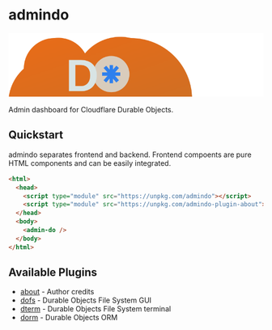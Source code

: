 # admindo

![AdminDo Logo](./admindo/admindo.svg)

Admin dashboard for Cloudflare Durable Objects.

## Quickstart

admindo separates frontend and backend. Frontend compoents are pure HTML components and can be easily integrated.

```html
<html>
  <head>
    <script type="module" src="https://unpkg.com/admindo"></script>
    <script type="module" src="https://unpkg.com/admindo-plugin-about"></script>
  </head>
  <body>
    <admin-do />
  </body>
</html>
```

## Available Plugins

- [about](./plugins/about) - Author credits
- [dofs](./plugins/dofs) - Durable Objects File System GUI
- [dterm](./plugins/dterm) - Durable Objects File System terminal
- [dorm](./plugins/dorm) - Durable Objects ORM
